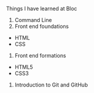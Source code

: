 Things I have learned at Bloc
1. Command Line
1. Front end foundations
 * HTML
 * CSS
1. Front end formations
 * HTML5
 * CSS3
1. Introduction to Git and GitHub
